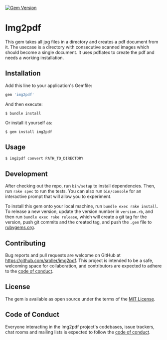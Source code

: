 [![Gem Version](https://badge.fury.io/rb/img2pdf.svg)](https://badge.fury.io/rb/img2pdf)
# Img2pdf

This gem takes all jpg files in a directory and creates a pdf document from it.
The usecase is a directory with consecutive scanned images which should become a single document.
It uses pdflatex to create the pdf and needs a working installation.

## Installation

Add this line to your application's Gemfile:

```ruby
gem 'img2pdf'
```

And then execute:

    $ bundle install

Or install it yourself as:

    $ gem install img2pdf

## Usage

    $ img2pdf convert PATH_TO_DIRECTORY

## Development

After checking out the repo, run `bin/setup` to install dependencies. Then, run `rake spec` to run the tests. You can also run `bin/console` for an interactive prompt that will allow you to experiment.

To install this gem onto your local machine, run `bundle exec rake install`. To release a new version, update the version number in `version.rb`, and then run `bundle exec rake release`, which will create a git tag for the version, push git commits and the created tag, and push the `.gem` file to [rubygems.org](https://rubygems.org).

## Contributing

Bug reports and pull requests are welcome on GitHub at https://github.com/sroller/img2pdf. This project is intended to be a safe, welcoming space for collaboration, and contributors are expected to adhere to the [code of conduct](https://github.com/sroller/img2pdf/blob/master/CODE_OF_CONDUCT.md).

## License

The gem is available as open source under the terms of the [MIT License](https://opensource.org/licenses/MIT).

## Code of Conduct

Everyone interacting in the Img2pdf project's codebases, issue trackers, chat rooms and mailing lists is expected to follow the [code of conduct](https://github.com/[USERNAME]/img2pdf/blob/master/CODE_OF_CONDUCT.md).
